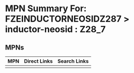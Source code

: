 



# MPN Summary For: FZEINDUCTORNEOSIDZ287 > inductor-neosid : Z28_7

## MPNs
  

|MPN|Direct Links|Search Links|
| :--- | :--- | :--- |
||||
